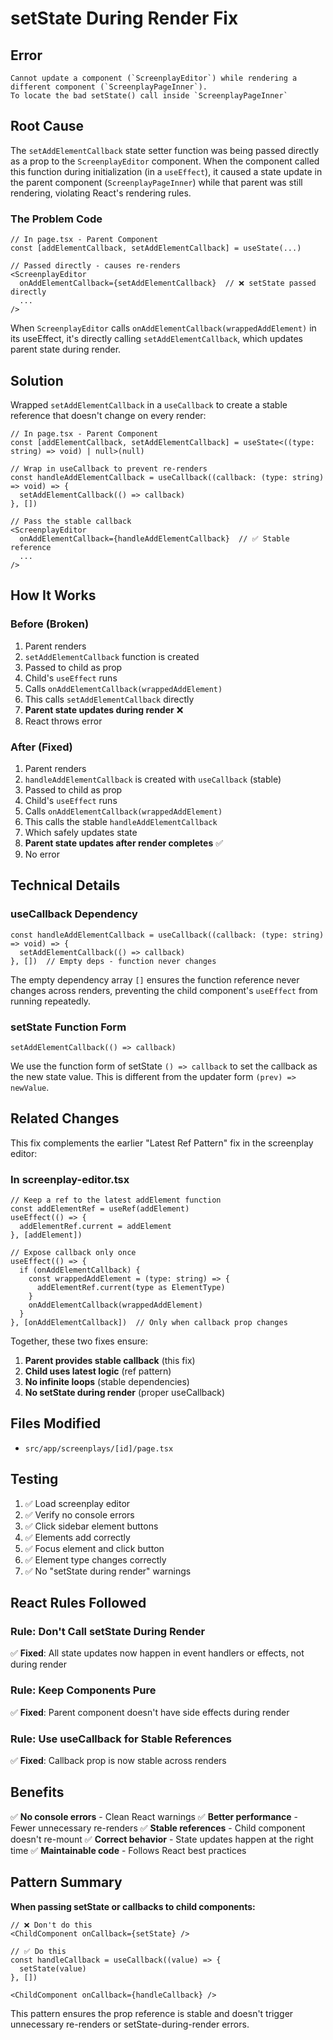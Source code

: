 # setState During Render Fix

## Error
```
Cannot update a component (`ScreenplayEditor`) while rendering a different component (`ScreenplayPageInner`). 
To locate the bad setState() call inside `ScreenplayPageInner`
```

## Root Cause
The `setAddElementCallback` state setter function was being passed directly as a prop to the `ScreenplayEditor` component. When the component called this function during initialization (in a `useEffect`), it caused a state update in the parent component (`ScreenplayPageInner`) while that parent was still rendering, violating React's rendering rules.

### The Problem Code
```tsx
// In page.tsx - Parent Component
const [addElementCallback, setAddElementCallback] = useState(...)

// Passed directly - causes re-renders
<ScreenplayEditor
  onAddElementCallback={setAddElementCallback}  // ❌ setState passed directly
  ...
/>
```

When `ScreenplayEditor` calls `onAddElementCallback(wrappedAddElement)` in its useEffect, it's directly calling `setAddElementCallback`, which updates parent state during render.

## Solution
Wrapped `setAddElementCallback` in a `useCallback` to create a stable reference that doesn't change on every render:

```tsx
// In page.tsx - Parent Component
const [addElementCallback, setAddElementCallback] = useState<((type: string) => void) | null>(null)

// Wrap in useCallback to prevent re-renders
const handleAddElementCallback = useCallback((callback: (type: string) => void) => {
  setAddElementCallback(() => callback)
}, [])

// Pass the stable callback
<ScreenplayEditor
  onAddElementCallback={handleAddElementCallback}  // ✅ Stable reference
  ...
/>
```

## How It Works

### Before (Broken)
1. Parent renders
2. `setAddElementCallback` function is created
3. Passed to child as prop
4. Child's `useEffect` runs
5. Calls `onAddElementCallback(wrappedAddElement)`
6. This calls `setAddElementCallback` directly
7. **Parent state updates during render** ❌
8. React throws error

### After (Fixed)
1. Parent renders
2. `handleAddElementCallback` is created with `useCallback` (stable)
3. Passed to child as prop
4. Child's `useEffect` runs
5. Calls `onAddElementCallback(wrappedAddElement)`
6. This calls the stable `handleAddElementCallback`
7. Which safely updates state
8. **Parent state updates after render completes** ✅
9. No error

## Technical Details

### useCallback Dependency
```tsx
const handleAddElementCallback = useCallback((callback: (type: string) => void) => {
  setAddElementCallback(() => callback)
}, [])  // Empty deps - function never changes
```

The empty dependency array `[]` ensures the function reference never changes across renders, preventing the child component's `useEffect` from running repeatedly.

### setState Function Form
```tsx
setAddElementCallback(() => callback)
```

We use the function form of setState `() => callback` to set the callback as the new state value. This is different from the updater form `(prev) => newValue`.

## Related Changes

This fix complements the earlier "Latest Ref Pattern" fix in the screenplay editor:

### In screenplay-editor.tsx
```tsx
// Keep a ref to the latest addElement function
const addElementRef = useRef(addElement)
useEffect(() => {
  addElementRef.current = addElement
}, [addElement])

// Expose callback only once
useEffect(() => {
  if (onAddElementCallback) {
    const wrappedAddElement = (type: string) => {
      addElementRef.current(type as ElementType)
    }
    onAddElementCallback(wrappedAddElement)
  }
}, [onAddElementCallback])  // Only when callback prop changes
```

Together, these two fixes ensure:
1. **Parent provides stable callback** (this fix)
2. **Child uses latest logic** (ref pattern)
3. **No infinite loops** (stable dependencies)
4. **No setState during render** (proper useCallback)

## Files Modified
- `src/app/screenplays/[id]/page.tsx`

## Testing
1. ✅ Load screenplay editor
2. ✅ Verify no console errors
3. ✅ Click sidebar element buttons
4. ✅ Elements add correctly
5. ✅ Focus element and click button
6. ✅ Element type changes correctly
7. ✅ No "setState during render" warnings

## React Rules Followed

### Rule: Don't Call setState During Render
✅ **Fixed**: All state updates now happen in event handlers or effects, not during render

### Rule: Keep Components Pure
✅ **Fixed**: Parent component doesn't have side effects during render

### Rule: Use useCallback for Stable References
✅ **Fixed**: Callback prop is now stable across renders

## Benefits
✅ **No console errors** - Clean React warnings
✅ **Better performance** - Fewer unnecessary re-renders
✅ **Stable references** - Child component doesn't re-mount
✅ **Correct behavior** - State updates happen at the right time
✅ **Maintainable code** - Follows React best practices

## Pattern Summary

**When passing setState or callbacks to child components:**
```tsx
// ❌ Don't do this
<ChildComponent onCallback={setState} />

// ✅ Do this
const handleCallback = useCallback((value) => {
  setState(value)
}, [])

<ChildComponent onCallback={handleCallback} />
```

This pattern ensures the prop reference is stable and doesn't trigger unnecessary re-renders or setState-during-render errors.
